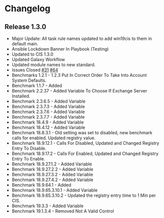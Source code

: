 # Changelog

## Release 1.3.0
- Major Update: All task rule names updated to add win19cis to them in default main.
- Ansible Lockdown Banner In Playbook (Testing)
- Updated to CIS 1.3.0
- Updated Galaxy Workflow
- Updated module names to new standard.
- Issues Closed
  [#31](https://github.com/ansible-lockdown/Windows-2019-CIS/issues/31)
  [#64](https://github.com/ansible-lockdown/Windows-2019-CIS/issues/64)
- Benchmarks 1.2.1 - 1.2.3 Put In Correct Order To Take Into Account System Defaults.
- Benchmark 1.1.7 - Added
- Benchmark 2.2.37 - Added Variable To Choose If Exchange Server Installed.
- Benchmark 2.3.6.5 - Added Variable
- Benchmark 2.3.7.3 - Added Variable
- Benchmark 2.3.7.6 - Added Variable
- Benchmark 2.3.7.7 - Added Variable
- Benchmark 18.4.9 - Added Variable
- Benchmark 18.4.12 - Added Variable
- Benchmark 18.8.3.1 - Old setting was set to disabled, new benchmark calls for enabled. Updated registry value. 
- Benchmark 18.9.12.1 - Calls For Disabled, Updated and Changed Registry Entry To Disable. 
- Benchmark 18.9.17.2 - Calls For Enabled, Updated and Changed Registry Entry To Enable.
- Benchmark 18.9.27.1.2 - Added Variable
- Benchmark 18.9.27.2.2 - Added Variable
- Benchmark 18.9.27.3.2 - Added Variable
- Benchmark 18.9.27.4.2 - Added Variable
- Benchmark 18.9.64.1 - Added
- Benchmark 18.9.65.3.10.1 - Added Variable
- Benchmark 18.9.65.3.10.2 - Updated the registry entry time to 1 Min per CIS. 
- Benchmark 19.3.3 - Added Variable
- Benchmark 19.1.3.4 - Removed Not A Valid Control
